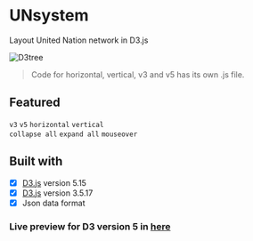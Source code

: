 # UNsystem
Layout United Nation network in D3.js

![D3tree](https://user-images.githubusercontent.com/58260451/90086003-eefc0180-dd4b-11ea-9436-6214c813efed.png)

>Code for horizontal, vertical, v3 and v5 has its own .js file.  

Featured
----
`v3`    `v5`
`horizontal`    `vertical`  
`collapse all`    `expand all`
`mouseover`

Built with 
----
- [x] [D3.js](https://d3js.org) version 5.15
- [x] [D3.js](https://d3js.org) version 3.5.17
- [x] Json data format

### Live preview for D3 version 5 in [here](https://jyang123-bit.github.io/UNsystem)
